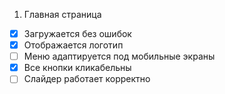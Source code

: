 1. Главная страница

- [x] Загружается без ошибок
- [x] Отображается логотип
- [ ] Меню адаптируется под мобильные экраны
- [x] Все кнопки кликабельны
- [ ] Слайдер работает корректно
